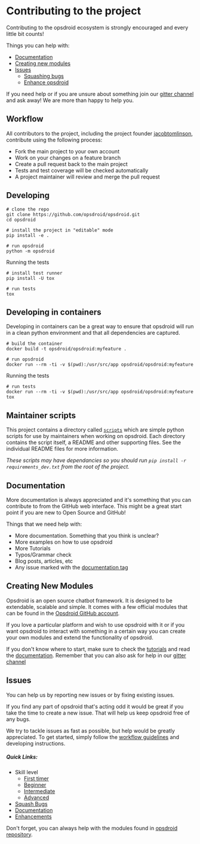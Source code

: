 # Contributing to the project

Contributing to the opsdroid ecosystem is strongly encouraged and every little bit counts!

Things you can help with:
 - [Documentation](#documentation)
 - [Creating new modules](#new-modules)
 - [Issues](#issues)
     - [Squashing bugs](#quick-links)
     - [Enhance opsdroid](#quick-links)
 
If you need help or if you are unsure about something join our [gitter channel](https://gitter.im/opsdroid/)  and ask away! We are more than happy to help you.


## Workflow

All contributors to the project, including the project founder [jacobtomlinson](https://github.com/jacobtomlinson), contribute using the following process:

 * Fork the main project to your own account
 * Work on your changes on a feature branch
 * Create a pull request back to the main project
 * Tests and test coverage will be checked automatically
 * A project maintainer will review and merge the pull request

## Developing

```shell
# clone the repo
git clone https://github.com/opsdroid/opsdroid.git
cd opsdroid

# install the project in "editable" mode
pip install -e .

# run opsdroid
python -m opsdroid
```

Running the tests

```shell
# install test runner
pip install -U tox

# run tests
tox
```


## Developing in containers

Developing in containers can be a great way to ensure that opsdroid will run in a clean python environment and that all dependencies are captured.

```shell
# build the container
docker build -t opsdroid/opsdroid:myfeature .

# run opsdroid
docker run --rm -ti -v $(pwd):/usr/src/app opsdroid/opsdroid:myfeature
```

Running the tests

```shell
# run tests
docker run --rm -ti -v $(pwd):/usr/src/app opsdroid/opsdroid:myfeature tox
```

## Maintainer scripts

This project contains a directory called [`scripts`](https://github.com/opsdroid/opsdroid/tree/master/scripts) which are simple python scripts for use by maintainers when working on opsdroid. Each directory contains the script itself, a README and other supporting files. See the individual README files for more information.

_These scripts may have dependancies so you should run `pip install -r requirements_dev.txt` from the root of the project._

## Documentation
More documentation is always appreciated and it's something that you can contribute to from the GitHub web interface.  This might be a great start point if you are new to Open Source and GitHub!

Things that we need help with:
 
 - More documentation. Something that you think is unclear?
 - More examples on how to use opsdroid
 - More Tutorials
 - Typos/Grammar check
 - Blog posts, articles, etc
 - Any issue marked with the [documentation tag](https://github.com/opsdroid/opsdroid/issues?q=is:issue+is:open+label:documentation)

## Creating New Modules
Opsdroid is an open source chatbot framework. It is designed to be extendable, scalable and simple. It comes with a few official modules that can be found in the [Opsdroid  GitHub account](https://github.com/opsdroid).
 
 If you love a particular platform and wish to use opsdroid with it or if you want opsdroid to interact with something in a certain way you can create your own modules and extend the functionality of opsdroid.
 
 If you don't know where to start, make sure to check the [tutorials](tutorials) and read the [documentation](http://opsdroid.readthedocs.io/en/latest/?badge=latest).  Remember that you can also ask for help in our [gitter channel](https://gitter.im/opsdroid/)


## Issues
You can help us by reporting new issues or by fixing existing issues. 

If you find any part of opsdroid that's acting odd it would be great if you take the time to create a new issue. That will help us keep opsdroid free of any bugs.

We try to tackle issues as fast as possible, but help would be greatly appreciated. To get started, simply follow the [workflow guidelines](#workflow) and developing instructions.

##### Quick Links:
 - Skill level
    - [First timer](https://github.com/opsdroid/opsdroid/issues?q=is:issue+is:open+label:%22good+first+issue%22)
    - [Beginner](https://github.com/opsdroid/opsdroid/issues?q=is:issue+is:open+label:beginner)
    - [Intermediate](https://github.com/opsdroid/opsdroid/issues?q=is:issue+is:open+label:intermediate)
    - [Advanced](https://github.com/opsdroid/opsdroid/issues?q=is:issue+is:open+label:advanced)
 - [Squash Bugs](https://github.com/opsdroid/opsdroid/issues?q=is:issue+is:open+label:bug)
 - [Documentation](https://github.com/opsdroid/opsdroid/issues?q=is:issue+is:open+label:documentation)
 - [Enhancements](https://github.com/opsdroid/opsdroid/issues?q=is:issue+is:open+label:enhancement)
 
 Don't forget, you can always help with the modules found in [opsdroid repository](https://github.com/opsdroid).